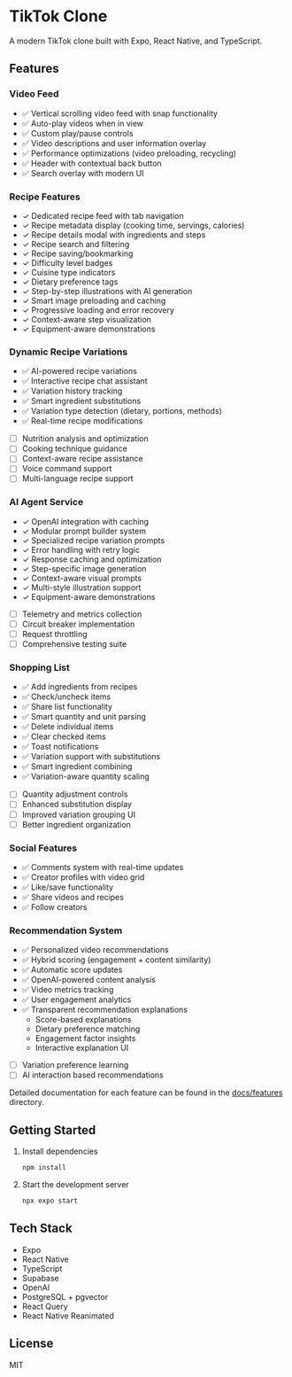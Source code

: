 # TikTok Clone

A modern TikTok clone built with Expo, React Native, and TypeScript.

## Features

### Video Feed
- ✅ Vertical scrolling video feed with snap functionality
- ✅ Auto-play videos when in view
- ✅ Custom play/pause controls
- ✅ Video descriptions and user information overlay
- ✅ Performance optimizations (video preloading, recycling)
- ✅ Header with contextual back button
- ✅ Search overlay with modern UI

### Recipe Features
- ✓ Dedicated recipe feed with tab navigation
- ✓ Recipe metadata display (cooking time, servings, calories)
- ✓ Recipe details modal with ingredients and steps
- ✓ Recipe search and filtering
- ✓ Recipe saving/bookmarking
- ✓ Difficulty level badges
- ✓ Cuisine type indicators
- ✓ Dietary preference tags
- ✓ Step-by-step illustrations with AI generation
- ✓ Smart image preloading and caching
- ✓ Progressive loading and error recovery
- ✓ Context-aware step visualization
- ✓ Equipment-aware demonstrations

### Dynamic Recipe Variations
- ✅ AI-powered recipe variations
- ✅ Interactive recipe chat assistant
- ✅ Variation history tracking
- ✅ Smart ingredient substitutions
- ✅ Variation type detection (dietary, portions, methods)
- ✅ Real-time recipe modifications
- [ ] Nutrition analysis and optimization
- [ ] Cooking technique guidance
- [ ] Context-aware recipe assistance
- [ ] Voice command support
- [ ] Multi-language recipe support

### AI Agent Service
- ✓ OpenAI integration with caching
- ✓ Modular prompt builder system
- ✓ Specialized recipe variation prompts
- ✓ Error handling with retry logic
- ✓ Response caching and optimization
- ✓ Step-specific image generation
- ✓ Context-aware visual prompts
- ✓ Multi-style illustration support
- ✓ Equipment-aware demonstrations
- [ ] Telemetry and metrics collection
- [ ] Circuit breaker implementation
- [ ] Request throttling
- [ ] Comprehensive testing suite

### Shopping List
- ✅ Add ingredients from recipes
- ✅ Check/uncheck items
- ✅ Share list functionality
- ✅ Smart quantity and unit parsing
- ✅ Delete individual items
- ✅ Clear checked items
- ✅ Toast notifications
- ✅ Variation support with substitutions
- ✅ Smart ingredient combining
- ✅ Variation-aware quantity scaling
- [ ] Quantity adjustment controls
- [ ] Enhanced substitution display
- [ ] Improved variation grouping UI
- [ ] Better ingredient organization

### Social Features
- ✅ Comments system with real-time updates
- ✅ Creator profiles with video grid
- ✅ Like/save functionality
- ✅ Share videos and recipes
- ✅ Follow creators

### Recommendation System
- ✅ Personalized video recommendations
- ✅ Hybrid scoring (engagement + content similarity)
- ✅ Automatic score updates
- ✅ OpenAI-powered content analysis
- ✅ Video metrics tracking
- ✅ User engagement analytics
- ✅ Transparent recommendation explanations
  - Score-based explanations
  - Dietary preference matching
  - Engagement factor insights
  - Interactive explanation UI
- [ ] Variation preference learning
- [ ] AI interaction based recommendations

Detailed documentation for each feature can be found in the [docs/features](docs/features) directory.

## Getting Started

1. Install dependencies
   ```bash
   npm install
   ```

2. Start the development server
   ```bash
   npx expo start
   ```

## Tech Stack
- Expo
- React Native
- TypeScript
- Supabase
- OpenAI
- PostgreSQL + pgvector
- React Query
- React Native Reanimated


## License
MIT
